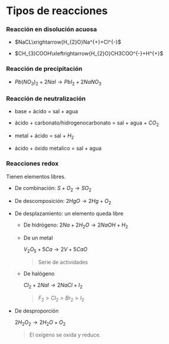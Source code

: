 # Tipos de reacciones

### Reacción en disolución acuosa

* $NaCL\xrightarrow{H_{2}O}Na^{+}+Cl^{-}$

* $CH_{3}COOH\xleftrightarrow{H_{2}O}CH3COO^{-}+H^{+}$

### Reacción de precipitación

* $Pb(NO_{3})_2+2NaI→PbI_2+2NaNO_3$

### Reacción de neutralización

* $\text{base + ácido = sal + agua}$

* $\text{ácido + carbonato/hidrogenocarbonato = sal + agua + }CO_{2}$

* $\text{metal + ácido = sal + }H_{2}$

* $\text{ácido + óxido metalico = sal + agua}$

### Reacciones redox

Tienen elementos libres.

* De combinación: $S+O_{2}→SO_{2}$

* De descomposición: $2HgO→2Hg+O_{2}$

* De desplazamiento: un elemento queda libre

  * De hidrógeno: $2Na+2H_{2}O→2NaOH+H_{2}$
  
  * De un metal
  
    $V_{2}O_{5}+5Ca→2V+5CaO$
  
    > Serie de actividades
  
  * De halógeno
  
    $Cl_{2}+2NaI→2NaCl+I_{2}$
  
    > $F_2>Cl_2>Br_2>I_2$
  
* De desproporción
  
  $2H_{2}O_{2}→2H_{2}O+O_{2}$
  
  > El oxígeno se oxida y reduce.
